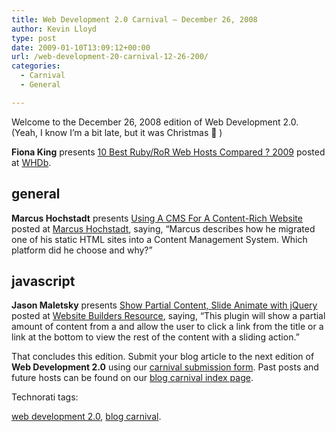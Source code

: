 ```yaml
---
title: Web Development 2.0 Carnival – December 26, 2008
author: Kevin Lloyd
type: post
date: 2009-01-10T13:09:12+00:00
url: /web-development-20-carnival-12-26-200/
categories:
  - Carnival
  - General

---
```

Welcome to the December 26, 2008 edition of Web Development 2.0. (Yeah, I know I&#8217;m a bit late, but it was Christmas 🙂 )

<!-- Carnival Submission -->


  
**Fiona King** presents [10 Best Ruby/RoR Web Hosts Compared ? 2009][1] posted at [WHDb][2].

## general

<!-- Carnival Submission -->

**Marcus Hochstadt** presents [Using A CMS For A Content-Rich Website][3] posted at [Marcus Hochstadt][4], saying, &#8220;Marcus describes how he migrated one of his static HTML sites into a Content Management System. Which platform did he choose and why?&#8221;

## javascript

<!-- Carnival Submission -->

**Jason Maletsky** presents [Show Partial Content, Slide Animate with jQuery][5] posted at [Website Builders Resource][6], saying, &#8220;This plugin will show a partial amount of content from a and allow the user to click a link from the title or a link at the bottom to view the rest of the content with a sliding action.&#8221;

<!-- EDIT THIS: the conclusion begins with this paragraph: -->

That concludes this edition. Submit your blog article to the next edition of **Web Development 2.0** using our <a title="Submit an entry to “web development 2.0”" href="http://blogcarnival.com/bc/submit_2377.html" target="_blank">carnival submission form</a>. Past posts and future hosts can be found on our  <a title="Blog Carnival index for “web development 2.0”" href="http://blogcarnival.com/bc/cprof_2377.html" target="_blank">blog carnival index page</a>.

Technorati tags: <!-- add your technorati tags here! -->

<a rel="tag" href="http://technorati.com/tag/web+development+2.0">web development 2.0</a>, <a rel="tag" href="http://technorati.com/tag/blog+carnival">blog carnival</a>.

 [1]: http://whdb.com/2008/10-best-rubyror-web-hosts-compared-2009/
 [2]: http://whdb.com
 [3]: http://www.hochstadt.com/using-a-cms-for-a-content-rich-website
 [4]: http://www.hochstadt.com
 [5]: http://www.websitebuildersresource.com/2008/12/20/show-partial-content-slide-animate-with-jquery/
 [6]: http://www.websitebuildersresource.com